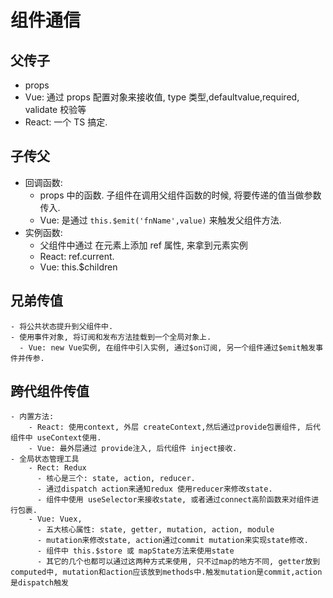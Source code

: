 # 组件通信

## 父传子

-   props
-   Vue: 通过 props 配置对象来接收值, type 类型,defaultvalue,required, validate 校验等
-   React: 一个 TS 搞定.

## 子传父

-   回调函数:
    -   props 中的函数. 子组件在调用父组件函数的时候, 将要传递的值当做参数传入.
    -   Vue: 是通过 `this.$emit('fnName',value)` 来触发父组件方法.
-   实例函数:
    -   父组件中通过 在元素上添加 ref 属性, 来拿到元素实例
    -   React: ref.current.
    -   Vue: this.$children

## 兄弟传值

    - 将公共状态提升到父组件中.
    - 使用事件对象, 将订阅和发布方法挂载到一个全局对象上.
      - Vue: new Vue实例, 在组件中引入实例, 通过$on订阅, 另一个组件通过$emit触发事件并传参.

## 跨代组件传值

    - 内置方法:
        - React: 使用context, 外层 createContext,然后通过provide包裹组件, 后代组件中 useContext使用.
        - Vue: 最外层通过 provide注入, 后代组件 inject接收.
    - 全局状态管理工具
        - Rect: Redux
          - 核心是三个: state, action, reducer.
          - 通过dispatch action来通知redux 使用reducer来修改state.
          - 组件中使用 useSelector来接收state, 或者通过connect高阶函数来对组件进行包裹.
        - Vue: Vuex,
          - 五大核心属性: state, getter, mutation, action, module
          - mutation来修改state, action通过commit mutation来实现state修改.
          - 组件中 this.$store 或 mapState方法来使用state
          - 其它的几个也都可以通过这两种方式来使用, 只不过map的地方不同, getter放到computed中, mutation和action应该放到methods中.触发mutation是commit,action是dispatch触发
